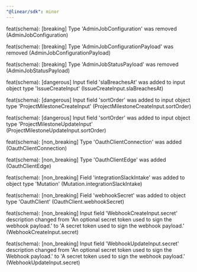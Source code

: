 ```yaml
---
"@linear/sdk": minor
---
```



feat(schema): [breaking] Type 'AdminJobConfiguration' was removed (AdminJobConfiguration)

feat(schema): [breaking] Type 'AdminJobConfigurationPayload' was removed (AdminJobConfigurationPayload)

feat(schema): [breaking] Type 'AdminJobStatusPayload' was removed (AdminJobStatusPayload)

feat(schema): [dangerous] Input field 'slaBreachesAt' was added to input object type 'IssueCreateInput' (IssueCreateInput.slaBreachesAt)

feat(schema): [dangerous] Input field 'sortOrder' was added to input object type 'ProjectMilestoneCreateInput' (ProjectMilestoneCreateInput.sortOrder)

feat(schema): [dangerous] Input field 'sortOrder' was added to input object type 'ProjectMilestoneUpdateInput' (ProjectMilestoneUpdateInput.sortOrder)

feat(schema): [non_breaking] Type 'OauthClientConnection' was added (OauthClientConnection)

feat(schema): [non_breaking] Type 'OauthClientEdge' was added (OauthClientEdge)

feat(schema): [non_breaking] Field 'integrationSlackIntake' was added to object type 'Mutation' (Mutation.integrationSlackIntake)

feat(schema): [non_breaking] Field 'webhookSecret' was added to object type 'OauthClient' (OauthClient.webhookSecret)

feat(schema): [non_breaking] Input field 'WebhookCreateInput.secret' description changed from 'An optional secret token used to sign the webhook payload.' to 'A secret token used to sign the webhook payload.' (WebhookCreateInput.secret)

feat(schema): [non_breaking] Input field 'WebhookUpdateInput.secret' description changed from 'An optional secret token used to sign the Webhook payload.' to 'A secret token used to sign the webhook payload.' (WebhookUpdateInput.secret)